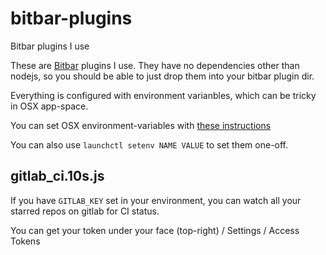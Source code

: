 # bitbar-plugins

Bitbar plugins I use


These are [Bitbar](https://github.com/matryer/bitbar) plugins I use. They have no dependencies other than nodejs, so you should be able to just drop them into your bitbar plugin dir.

Everything is configured with environment varianbles, which can be tricky in OSX app-space.

You can set OSX environment-variables with [these instructions](https://apple.stackexchange.com/questions/267025/set-environment-variable-for-applications-on-startup)

You can also use `launchctl setenv NAME VALUE` to set them one-off.


## gitlab_ci.10s.js

If you have `GITLAB_KEY` set in your environment, you can watch all your starred repos on gitlab for CI status.

You can get your token under your face (top-right) / Settings / Access Tokens
